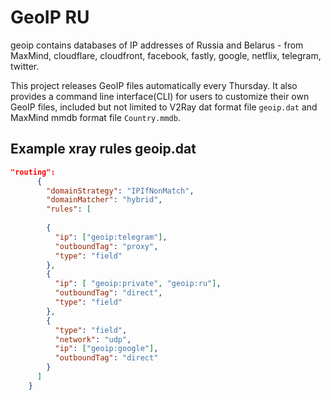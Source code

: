 # GeoIP RU

geoip contains databases of IP addresses of Russia and Belarus - from MaxMind, cloudflare, cloudfront, facebook, fastly, google, netflix, telegram, twitter.

This project releases GeoIP files automatically every Thursday. It also provides a command line interface(CLI) for users to customize their own GeoIP files, included but not limited to V2Ray dat format file `geoip.dat` and MaxMind mmdb format file `Country.mmdb`.

## Example xray rules geoip.dat

```json
"routing":
      {
        "domainStrategy": "IPIfNonMatch",
        "domainMatcher": "hybrid",
        "rules": [
        
		{
          "ip": ["geoip:telegram"],
          "outboundTag": "proxy",
		  "type": "field"
        },
		{
          "ip": [ "geoip:private", "geoip:ru"],
          "outboundTag": "direct",
		  "type": "field"
        },
		{
          "type": "field",
          "network": "udp",
          "ip": ["geoip:google"],
          "outboundTag": "direct"
        }
      ]
    }

